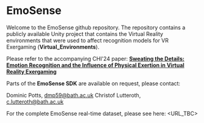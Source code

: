 # EmoSense

Welcome to the EmoSense github repository. The repository contains a publicly available Unity project that contains the Virtual Reality environments that were used to affect recognition models for VR Exergaming (**Virtual_Environments**). 

Please refer to the accompanying CHI'24 paper: **[Sweating the Details: Emotion Recognition and the Influence of Physical Exertion in Virtual Reality Exergaming](https://doi.org/10.1145/3613904.3642611)**

Parts of the **EmoSense SDK** are available on request, please contact: 

Dominic Potts, <dmp59@bath.ac.uk>
Christof Lutteroth, <c.lutteroth@bath.ac.uk>

For the complete EmoSense real-time dataset, please see here: <URL_TBC>
